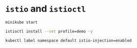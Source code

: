 # `istio` and `istioctl`

```bash
minikube start
```

```bash
istioctl install --set profile=demo -y
```

```bash
kubectl label namespace default istio-injection=enabled
```


